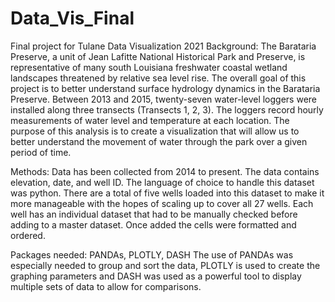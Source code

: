# Data_Vis_Final
Final project for Tulane Data Visualization 2021
Background: 
The Barataria Preserve, a unit of Jean Lafitte National Historical Park and Preserve, is representative of many south Louisiana freshwater coastal wetland landscapes threatened by relative sea level rise. The overall goal of this project is to better understand surface hydrology dynamics in the Barataria Preserve. Between 2013 and 2015, twenty-seven water-level loggers were installed along three transects (Transects 1, 2, 3). The loggers record hourly measurements of water level and temperature at each location. The purpose of this analysis is to create a visualization that will allow us to better understand the movement of water through the park over a given period of time.

Methods:
Data has been collected from 2014 to present. The data contains elevation, date, and well ID. The language of choice to handle this dataset was python. There are a total of five wells loaded into this dataset to make it more manageable with the hopes of scaling up to cover all 27 wells. Each well has an individual dataset that had to be manually checked before adding to a master dataset. Once added the cells were formatted and ordered. 

Packages needed:
PANDAs, PLOTLY, DASH The use of PANDAs was especially needed to group and sort the data, PLOTLY is used to create the graphing parameters and DASH was used as a powerful tool to    display multiple sets of data to allow for comparisons.

